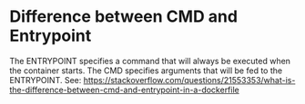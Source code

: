 # Difference between CMD and Entrypoint
The ENTRYPOINT specifies a command that will always be executed when the container starts. The CMD specifies arguments that will be fed to the ENTRYPOINT.
See: https://stackoverflow.com/questions/21553353/what-is-the-difference-between-cmd-and-entrypoint-in-a-dockerfile